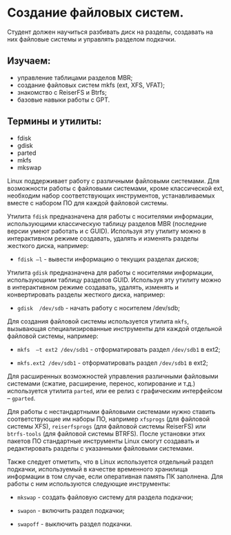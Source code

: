 # Создание файловых систем.

Студент должен научиться разбивать диск на разделы, создавать на них файловые системы и управлять разделом подкачки.

## Изучаем:

- управление таблицами разделов MBR;
- создание файловых систем mkfs (ext, XFS, VFAT);
- знакомство с ReiserFS и Btrfs;
- базовые навыки работы с GPT.

## Термины и утилиты:       

- fdisk
- gdisk
- parted
- mkfs
- mkswap

Linuх поддерживает работу с различными файловыми системами. Для возможности работы с файловыми системами, кроме классической ext, необходим набор соответствующих инструментов, устанавливаемых вместе с набором ПО для каждой файловой системы.

Утилита `fdisk` предназначена для работы с носителями информации, использующими классическую таблицу разделов MBR (последние версии умеют работать и с GUID). Используя эту утилиту можно в интерактивном режиме создавать, удалять и изменять разделы жесткого диска, например:

- `fdisk –l` - вывести информацию о текущих разделах дисков;

Утилита `gdisk` предназначена для работы с носителями информации, использующими таблицу разделов GUID. Используя эту утилиту можно в интерактивном режиме создавать, удалять, изменять и конвертировать разделы жесткого диска, например:

- `gdisk  /dev/sdb` - начать работу с носителем /dev/sdb;

Для создания файловой системы используется утилита `mkfs`, вызывающая специализированные инструменты для каждой отдельной файловой системы, например:

- `mkfs  –t ext2 /dev/sdb1`   - отформатировать раздел `/dev/sdb1` в ext2;

- `mkfs.ext2 /dev/sdb1`  - отформатировать раздел `/dev/sdb1` в ext2;

Для расширенных возможностей управления различными файловыми системами (сжатие, расширение, перенос, копирование и т.д.) используется утилита `parted`, или ее релиз с графическим интерфейсом – `gparted`.

Для работы с нестандартными файловыми системами нужно ставить соответствующие им наборы ПО, например `xfsprogs` (для файловой системы XFS), `reiserfsprogs` (для файловой системы ReiserFS) или `btrfs-tools` (для файловой системы BTRFS). После установки этих пакетов ПО стандартные инструменты Linux смогут создавать и редактировать разделы с указанными файловыми системами.

Также следует отметить, что в Linux используется отдельный раздел подкачки, используемый в качестве временного хранилища информации в том случае, если оперативная память ПК заполнена. Для работы с ним используются следующие инструменты:

- `mkswap` - создать файловую систему для раздела подкачки;

- `swapon` - включить раздел подкачки;

- `swapoff` - выключить раздел подкачки.